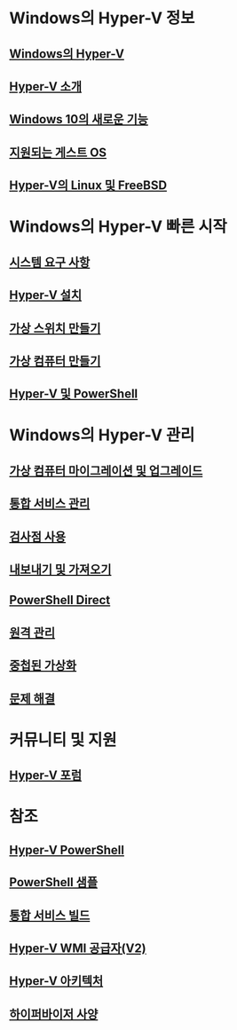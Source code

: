 # Windows의 Hyper-V 정보

## [Windows의 Hyper-V](./windows_welcome.md)

## [Hyper-V 소개](./about/hyperv_on_windows.md)

## [Windows 10의 새로운 기능](./about/whats_new.md)

## [지원되는 게스트 OS](about/supported_guest_os.md)

## [Hyper-V의 Linux 및 FreeBSD](https://technet.microsoft.com/library/dn531030.aspx)

# Windows의 Hyper-V 빠른 시작

## [시스템 요구 사항](quick_start/walkthrough_compatibility.md)

## [Hyper-V 설치](quick_start/walkthrough_install.md)

## [가상 스위치 만들기](quick_start/walkthrough_virtual_switch.md)

## [가상 컴퓨터 만들기](quick_start/walkthrough_create_vm.md)

## [Hyper-V 및 PowerShell](quick_start/walkthrough_powershell.md)

# Windows의 Hyper-V 관리

## [가상 컴퓨터 마이그레이션 및 업그레이드](user_guide/migrating_vms.md)

## [통합 서비스 관리](user_guide/managing_ics.md)

## [검사점 사용](user_guide/checkpoints.md)

## [내보내기 및 가져오기](user_guide/export_import.md)

## [PowerShell Direct](user_guide/vmsession.md)

## [원격 관리](user_guide/remote_host_management.md)

## [중첩된 가상화](user_guide/nesting.md)

## [문제 해결](user_guide/troubleshooting.md)

# 커뮤니티 및 지원

## [Hyper-V 포럼](https://social.technet.microsoft.com/Forums/windowsserver/en-US/home?forum=winserverhyperv)

# 참조

## [Hyper-V PowerShell](https://technet.microsoft.com/library/hh848559.aspx)

## [PowerShell 샘플](develop/powershell_snippets.md)

## [통합 서비스 빌드](develop/make_mgmt_service.md)

## [Hyper-V WMI 공급자(V2)](https://msdn.microsoft.com/library/hh850319.aspx)

## [Hyper-V 아키텍처](https://msdn.microsoft.com/en-us/library/cc768520(v=bts.10).aspx)

## [하이퍼바이저 사양](develop/tlfs.md)


<!--HONumber=Mar16_HO2-->
